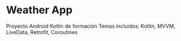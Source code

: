 Weather App
===================================
Proyecto Android Kotlin de formación
Temas incluidos:
Kotlin, MVVM, LiveData, Retrofit, Coroutines

